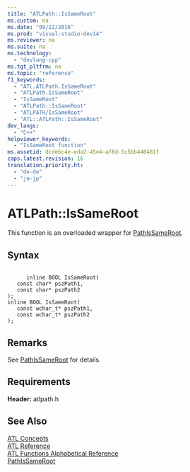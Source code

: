```yaml
---
title: "ATLPath::IsSameRoot"
ms.custom: na
ms.date: "09/22/2016"
ms.prod: "visual-studio-dev14"
ms.reviewer: na
ms.suite: na
ms.technology: 
  - "devlang-cpp"
ms.tgt_pltfrm: na
ms.topic: "reference"
f1_keywords: 
  - "ATL.ATLPath.IsSameRoot"
  - "ATLPath.IsSameRoot"
  - "IsSameRoot"
  - "ATLPath::IsSameRoot"
  - "ATLPATH/IsSameRoot"
  - "ATL::ATLPath::IsSameRoot"
dev_langs: 
  - "C++"
helpviewer_keywords: 
  - "IsSameRoot function"
ms.assetid: dcdebc4e-eda2-45e4-af8d-5c5bb440481f
caps.latest.revision: 16
translation.priority.ht: 
  - "de-de"
  - "ja-jp"
---
```

# ATLPath::IsSameRoot
This function is an overloaded wrapper for [PathIsSameRoot](http://msdn.microsoft.com/library/windows/desktop/bb773687).  
  
## Syntax  
  
```  
  
      inline BOOL IsSameRoot(  
   const char* pszPath1,  
   const char* pszPath2   
);  
inline BOOL IsSameRoot(  
   const wchar_t* pszPath1,  
   const wchar_t* pszPath2   
);  
```  
  
## Remarks  
 See [PathIsSameRoot](http://msdn.microsoft.com/library/windows/desktop/bb773687) for details.  
  
## Requirements  
 **Header:** atlpath.h  
  
## See Also  
 [ATL Concepts](../VS_csharp/active-template-library--atl--concepts.md)   
 [ATL Reference](../VS_csharp/atl-com-desktop-components.md)   
 [ATL Functions Alphabetical Reference](../VS_csharp/atl-functions-alphabetical-reference.md)   
 [PathIsSameRoot](http://msdn.microsoft.com/library/windows/desktop/bb773687)